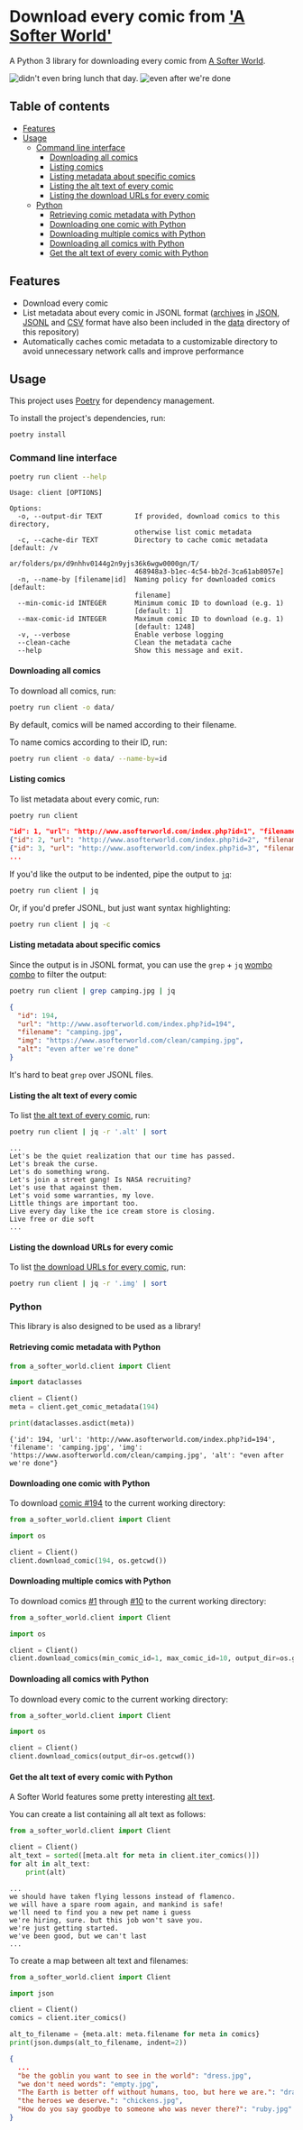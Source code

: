 # Download every comic from ['A Softer World'](http://www.asofterworld.com/)

A Python 3 library for downloading every comic from [A Softer World](http://www.asofterworld.com/).

![didn't even bring lunch that day.](data/images/cassandra.jpg)
![even after we're done](data/images/camping.jpg)

## Table of contents

- [Features](#features)
- [Usage](#usage)
    - [Command line interface](#command-line-interface)
        - [Downloading all comics](#downloading-all-comics)
        - [Listing comics](#listing-comics)
        - [Listing metadata about specific comics](#listing-metadata-about-specific-comics)
        - [Listing the alt text of every comic](#listing-the-alt-text-of-every-comic)
        - [Listing the download URLs for every comic](#listing-the-download-urls-for-every-comic)
    - [Python](#python)
        - [Retrieving comic metadata with Python](#retrieving-comic-metadata-with-python)
        - [Downloading one comic with Python](#downloading-one-comic-with-python)
        - [Downloading multiple comics with Python](#downloading-multiple-comics-with-python)
        - [Downloading all comics with Python](#downloading-all-comics-with-python)
        - [Get the alt text of every comic with Python](#get-the-alt-text-of-every-comic-with-python)

## Features

- Download every comic
- List metadata about every comic in JSONL format ([archives](https://www.asofterworld.com/archive.php) in [JSON](data/comics.json), [JSONL](data/comics.jsonl) and [CSV](data/comics.csv) format have also been included in the [data](data) directory of this repository)
- Automatically caches comic metadata to a customizable directory to avoid unnecessary network calls and improve performance



## Usage

This project uses [Poetry](https://python-poetry.org/) for dependency management. 

To install the project's dependencies, run:

```bash
poetry install
```

### Command line interface

```bash
poetry run client --help
```

```text
Usage: client [OPTIONS]

Options:
  -o, --output-dir TEXT        If provided, download comics to this directory,
                               otherwise list comic metadata
  -c, --cache-dir TEXT         Directory to cache comic metadata  [default: /v
                               ar/folders/px/d9nhhv0144g2n9yjs36k6wgw0000gn/T/
                               468948a3-b1ec-4c54-bb2d-3ca61ab8057e]
  -n, --name-by [filename|id]  Naming policy for downloaded comics  [default:
                               filename]
  --min-comic-id INTEGER       Minimum comic ID to download (e.g. 1)
                               [default: 1]
  --max-comic-id INTEGER       Maximum comic ID to download (e.g. 1)
                               [default: 1248]
  -v, --verbose                Enable verbose logging
  --clean-cache                Clean the metadata cache
  --help                       Show this message and exit.
```

#### Downloading all comics

To download all comics, run:

```bash
poetry run client -o data/
```

By default, comics will be named according to their filename.

To name comics according to their ID, run:

```bash
poetry run client -o data/ --name-by=id
```

#### Listing comics

To list metadata about every comic, run:

```bash
poetry run client
```

```json
"id": 1, "url": "http://www.asofterworld.com/index.php?id=1", "filename": "myparents.jpg", "img": "https://www.asofterworld.com/clean/myparents.jpg", "alt": "Are my parents ever coming home?"}
{"id": 2, "url": "http://www.asofterworld.com/index.php?id=2", "filename": "babydoom.jpg", "img": "https://www.asofterworld.com/clean/babydoom.jpg", "alt": "There had to be an answer"}
{"id": 3, "url": "http://www.asofterworld.com/index.php?id=3", "filename": "softerworld.jpg", "img": "https://www.asofterworld.com/clean/softerworld.jpg", "alt": "what I did for love"}
...
```

If you'd like the output to be indented, pipe the output to [`jq`](https://github.com/jqlang/jq):

```bash
poetry run client | jq
```

Or, if you'd prefer JSONL, but just want syntax highlighting:

```bash
poetry run client | jq -c
```

#### Listing metadata about specific comics

Since the output is in JSONL format, you can use the `grep` + `jq` [wombo combo](https://www.ssbwiki.com/Wombo_Combo) to filter the output:

```bash
poetry run client | grep camping.jpg | jq
```

```json
{
  "id": 194,
  "url": "http://www.asofterworld.com/index.php?id=194",
  "filename": "camping.jpg",
  "img": "https://www.asofterworld.com/clean/camping.jpg",
  "alt": "even after we're done"
}
```

It's hard to beat `grep` over JSONL files.

#### Listing the alt text of every comic

To list [the alt text of every comic](data/alt.txt), run:

```bash
poetry run client | jq -r '.alt' | sort
```

```text
...
Let's be the quiet realization that our time has passed.
Let's break the curse.
Let's do something wrong.
Let's join a street gang! Is NASA recruiting?
Let's use that against them.
Let's void some warranties, my love.
Little things are important too.
Live every day like the ice cream store is closing.
Live free or die soft
...
```

#### Listing the download URLs for every comic

To list [the download URLs for every comic](data/urls.txt), run:

```bash
poetry run client | jq -r '.img' | sort
```

### Python

This library is also designed to be used as a library!

#### Retrieving comic metadata with Python

```python
from a_softer_world.client import Client

import dataclasses

client = Client()
meta = client.get_comic_metadata(194)

print(dataclasses.asdict(meta))
```

```text
{'id': 194, 'url': 'http://www.asofterworld.com/index.php?id=194', 'filename': 'camping.jpg', 'img': 'https://www.asofterworld.com/clean/camping.jpg', 'alt': "even after we're done"}
```

#### Downloading one comic with Python

To download [comic #194](https://www.asofterworld.com/index.php?id=194) to the current working directory:

```python
from a_softer_world.client import Client

import os

client = Client()
client.download_comic(194, os.getcwd())
```

#### Downloading multiple comics with Python

To download comics [#1](https://www.asofterworld.com/index.php?id=1) through [#10](https://www.asofterworld.com/index.php?id=10) to the current working directory:

```python
from a_softer_world.client import Client

import os

client = Client()
client.download_comics(min_comic_id=1, max_comic_id=10, output_dir=os.getcwd())
```

#### Downloading all comics with Python

To download every comic to the current working directory:

```python
from a_softer_world.client import Client

import os

client = Client()
client.download_comics(output_dir=os.getcwd())
```

#### Get the alt text of every comic with Python

A Softer World features some pretty interesting [alt text](data/alt.txt).

You can create a list containing all alt text as follows:

```python
from a_softer_world.client import Client

client = Client()
alt_text = sorted([meta.alt for meta in client.iter_comics()])
for alt in alt_text:
    print(alt)
```

```text
...
we should have taken flying lessons instead of flamenco.
we will have a spare room again, and mankind is safe!
we'll need to find you a new pet name i guess
we're hiring, sure. but this job won't save you.
we're just getting started.
we've been good, but we can't last
...
```

To create a map between alt text and filenames:

```python
from a_softer_world.client import Client

import json

client = Client()
comics = client.iter_comics()

alt_to_filename = {meta.alt: meta.filename for meta in comics}
print(json.dumps(alt_to_filename, indent=2))
```

```json
{
  ...
  "be the goblin you want to see in the world": "dress.jpg",
  "we don't need words": "empty.jpg",
  "The Earth is better off without humans, too, but here we are.": "drastic.jpg",
  "the heroes we deserve.": "chickens.jpg",
  "How do you say goodbye to someone who was never there?": "ruby.jpg"
}
```
